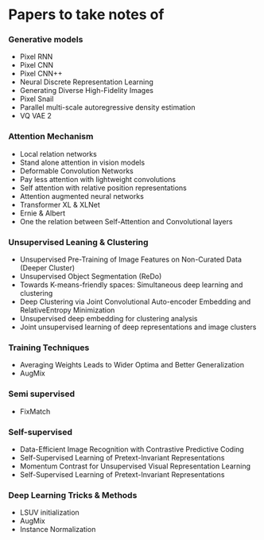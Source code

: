 # Papers to take notes of

### Generative models
- Pixel RNN
- Pixel CNN
- Pixel CNN++
- Neural Discrete Representation Learning
- Generating Diverse High-Fidelity Images
- Pixel Snail
- Parallel multi-scale autoregressive density estimation
- VQ VAE 2

### Attention Mechanism
- Local relation networks
- Stand alone attention in vision models
- Deformable Convolution Networks
- Pay less attention with lightweight convolutions
- Self attention with relative position representations
- Attention augmented neural networks
- Transformer XL & XLNet
- Ernie & Albert
- One the relation between Self-Attention and Convolutional layers

### Unsupervised Leaning & Clustering
- Unsupervised Pre-Training of Image Features on Non-Curated Data (Deeper Cluster)
- Unsupervised Object Segmentation (ReDo)
- Towards K-means-friendly spaces: Simultaneous deep learning and clustering
- Deep Clustering via Joint Convolutional Auto-encoder Embedding and RelativeEntropy Minimization
- Unsupervised deep embedding for clustering analysis
- Joint unsupervised learning of deep representations and image clusters

### Training Techniques
- Averaging Weights Leads to Wider Optima and Better Generalization
- AugMix

### Semi supervised
- FixMatch


### Self-supervised
- Data-Efficient Image Recognition with Contrastive Predictive Coding
- Self-Supervised Learning of Pretext-Invariant Representations
- Momentum Contrast for Unsupervised Visual Representation Learning
- Self-Supervised Learning of Pretext-Invariant Representations

### Deep Learning Tricks & Methods
- LSUV initialization
- AugMix
- Instance Normalization
